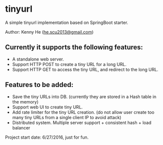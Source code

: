 # tinyurl
A simple tinyurl implementation based on SpringBoot starter.

Author: Kenny He (he.scu2013@gmail.com)

## Currently it supports the following features:
  - A standalone web server.
  - Support HTTP POST to create a tiny URL for a long URL.
  - Support HTTP GET to access the tiny URL, and redirect to the long URL.

## Features to be added:
  - Save the tiny URLs into DB. (currently they are stored in a Hash table in the memory)
  - Support web UI to create tiny URL.
  - Add rate limiter for the tiny URL creation. (do not allow user create too many tiny URLs from a single client IP to avoid attack)
  - Distributed system. Multiple server support + consistent hash + load balancer

Project start date: 6/27/2016, just for fun.
